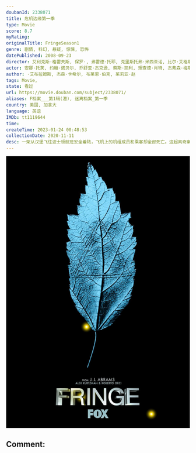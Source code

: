 ```yaml
---
doubanId: 2338071
title: 危机边缘第一季
type: Movie
score: 8.7
myRating: 
originalTitle: FringeSeason1
genre: 剧情, 科幻, 悬疑, 惊悚, 恐怖
datePublished: 2008-09-23
director: 艾利克斯·格雷夫斯, 保罗·, 弗雷德·托耶, 克里斯托弗·米西亚诺, 比尔·艾格斯, 布拉德·安德森, 格温妮丝·霍德, 迈克尔·津伯格, 约翰·波尔森, 诺维托·巴尔瓦, 阿齐瓦·高斯曼, 鲍比·罗斯
actor: 安娜·托芙, 约翰·诺贝尔, 乔舒亚·杰克逊, 蔡斯·凯利, 理查德·肖特, 杰弗森·梅斯, 詹妮弗·费林, 理查德·贝金斯, 埃里克·帕拉迪诺, 大卫·卡尔, 菲利普·勒斯特兰奇, 马特·穆尔赫恩, 艾普尔·格雷斯, 绮尔斯腾·瓦伦, 斯宾塞·李斯特, 艾丽西亚·格兰逊, 基斯·诺布斯, 克林特·霍华德, 伦纳德·尼莫伊, 克拉克·米德尔顿, 杰瑞德·格里姆斯, 丽莎·埃默里, 简·金, 布兰登·阿兰·史密斯, 罗莎·阿雷唐多, 大卫·兰斯布里, 贝蒂·吉尔平, 杰克·欧康纳, 查理·塔汉, 李勋, 莉萨·乔伊斯, 诺亚·比恩, 杰里米·吉尔伯特, 阿尔·萨皮恩扎, 德里克·塞西尔, 迈克尔·凯利, 詹克·欧思, 南茜·蒂科汀, 内斯特·塞拉诺, 提莫斯·, 贾斯汀·多斯切尔, 萨曼塔·马尔多纳多, 艾邦·摩斯, 斯科特·埃文斯, 杰克·奥康奈尔, 马克·布鲁姆, 柯克·埃斯沃多, 莉莉·费尔布拉德, 贾西卡·妮可, 迈克尔·瑟沃瑞斯, 马克·瓦雷, 彼德·奥德博拉治, 兰斯·莱迪克, 杰森·巴特勒·哈纳, 布莱尔·布朗, 翠尼·阿瓦拉多, 比利·伯克, 肯尼斯·提加尔, 迈克尔·加斯顿, 艾莉·葛瑞那, 斯蒂芬·斯琴内泽尔, 皮特·, 克里斯·鲍尔, 诺阿·弗雷斯, 格本加·阿金纳格贝, 玛丽·贝丝·派尔, 兰迪·科维茨, 菲利斯·索利斯, 保罗·菲兹杰拉德, 卡尔·肯泽尔, 杰瑞德·哈里斯, 凯特·霍吉, 吉莉安·雅各布斯, 兰德尔·杜克·金, 威廉姆·赛德勒, 苏珊·米斯纳尔, 尤尔·瓦斯克斯, 詹姆斯·弗莱恩, 阿米尔·阿里森, 弗兰克·迪尔, 阿曼德·里斯科
author: ·艾布拉姆斯, 杰森·卡希尔, 布莱恩·伯克, 茱莉亚·赵
tags: Movie, 
state: 看过
url: https://movie.douban.com/subject/2338071/
aliases: F档案___第1辑(港), 迷离档案_第一季
country: 美国, 加拿大
language: 英语
IMDb: tt1119644
time: 
createTime: 2023-01-24 00:48:53
collectionDate: 2020-11-11
desc: 一架从汉堡飞往波士顿航班安全着陆，飞机上的机组成员和乘客却全部死亡。这起离奇案件揭开了一连串奇异、危险事件的序幕。FBI女探员奥莉维亚•德纳姆（AnnaTorv安娜•特弗饰）精明干练，她刚刚和...
---
```


![image](assets/p579640002.jpg)

Comment: 
---

